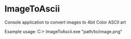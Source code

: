 # ImageToAscii
Console application to convert images to 4bit Color ASCII art

Example usage:
C:\> ImageToAscii.exe "path/to/image.png"
